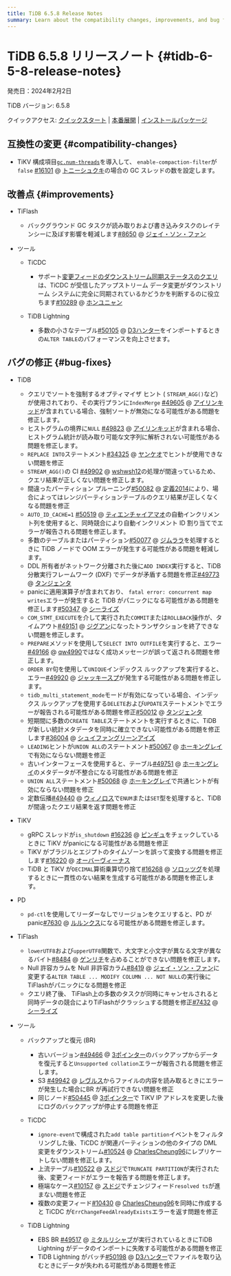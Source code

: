 ```yaml
---
title: TiDB 6.5.8 Release Notes
summary: Learn about the compatibility changes, improvements, and bug fixes in TiDB 6.5.8.
---
```


# TiDB 6.5.8 リリースノート {#tidb-6-5-8-release-notes}

発売日：2024年2月2日

TiDB バージョン: 6.5.8

クイックアクセス: [クイックスタート](https://docs.pingcap.com/tidb/v6.5/quick-start-with-tidb) | [本番展開](https://docs.pingcap.com/tidb/v6.5/production-deployment-using-tiup) | [インストールパッケージ](https://www.pingcap.com/download/?version=v6.5.8#version-list)

## 互換性の変更 {#compatibility-changes}

-   TiKV 構成項目[`gc.num-threads`](https://docs.pingcap.com/tidb/v6.5/tikv-configuration-file#num-threads-new-in-v658)を導入して、 `enable-compaction-filter`が`false` [#16101](https://github.com/tikv/tikv/issues/16101) @ [トニーシュクキ](https://github.com/tonyxuqqi)の場合の GC スレッドの数を設定します。

## 改善点 {#improvements}

-   TiFlash

    -   バックグラウンド GC タスクが読み取りおよび書き込みタスクのレイテンシーに及ぼす影響を軽減します[#8650](https://github.com/pingcap/tiflash/issues/8650) @ [ジェイ・ソン・ファン](https://github.com/JaySon-Huang)

-   ツール

    -   TiCDC

        -   サポート[変更フィードのダウンストリーム同期ステータスのクエリ](https://docs.pingcap.com/tidb/v6.5/ticdc-open-api-v2#query-whether-a-specific-replication-task-is-completed)は、TiCDC が受信したアップストリーム データ変更がダウンストリーム システムに完全に同期されているかどうかを判断するのに役立ちます[#10289](https://github.com/pingcap/tiflow/issues/10289) @ [ホンユニャン](https://github.com/hongyunyan)

    -   TiDB Lightning

        -   多数の小さなテーブル[#50105](https://github.com/pingcap/tidb/issues/50105) @ [D3ハンター](https://github.com/D3Hunter)をインポートするときの`ALTER TABLE`のパフォーマンスを向上させます。

## バグの修正 {#bug-fixes}

-   TiDB

    -   クエリでソートを強制するオプティマイザ ヒント ( `STREAM_AGG()`など) が使用されており、その実行プランに`IndexMerge` [#49605](https://github.com/pingcap/tidb/issues/49605) @ [アイリンキッド](https://github.com/AilinKid)が含まれている場合、強制ソートが無効になる可能性がある問題を修正します。
    -   ヒストグラムの境界に`NULL` [#49823](https://github.com/pingcap/tidb/issues/49823) @ [アイリンキッド](https://github.com/AilinKid)が含まれる場合、ヒストグラム統計が読み取り可能な文字列に解析されない可能性がある問題を修正します。
    -   `REPLACE INTO`ステートメント[#34325](https://github.com/pingcap/tidb/issues/34325) @ [ヤンケオ](https://github.com/YangKeao)でヒントが使用できない問題を修正
    -   `STREAM_AGG()`の CI [#49902](https://github.com/pingcap/tidb/issues/49902) @ [wshwsh12](https://github.com/wshwsh12)の処理が間違っているため、クエリ結果が正しくない問題を修正します。
    -   間違ったパーティション プルーニング[#50082](https://github.com/pingcap/tidb/issues/50082) @ [定義2014](https://github.com/Defined2014)により、場合によってはレンジパーティションテーブルのクエリ結果が正しくなくなる問題を修正
    -   `AUTO_ID_CACHE=1` [#50519](https://github.com/pingcap/tidb/issues/50519) @ [ティエンチャイアマオ](https://github.com/tiancaiamao)の自動インクリメント列を使用すると、同時競合により自動インクリメント ID 割り当てでエラーが報告される問題を修正します。
    -   多数のテーブルまたはパーティション[#50077](https://github.com/pingcap/tidb/issues/50077) @ [ジムララ](https://github.com/zimulala)を処理するときに TiDB ノードで OOM エラーが発生する可能性がある問題を軽減します。
    -   DDL 所有者がネットワーク分離された後に`ADD INDEX`実行すると、TiDB 分散実行フレームワーク (DXF) でデータが矛盾する問題を修正[#49773](https://github.com/pingcap/tidb/issues/49773) @ [タンジェンタ](https://github.com/tangenta)
    -   panicに適用演算子が含まれており、 `fatal error: concurrent map writes`エラーが発生すると TiDB がパニックになる可能性がある問題を修正します[#50347](https://github.com/pingcap/tidb/issues/50347) @ [シーライズ](https://github.com/SeaRise)
    -   `COM_STMT_EXECUTE`を介して実行された`COMMIT`または`ROLLBACK`操作が、タイムアウト[#49151](https://github.com/pingcap/tidb/issues/49151) @ [ジグアン](https://github.com/zyguan)になったトランザクションを終了できない問題を修正します。
    -   `PREPARE`メソッドを使用して`SELECT INTO OUTFILE`を実行すると、エラー[#49166](https://github.com/pingcap/tidb/issues/49166) @ [qw4990](https://github.com/qw4990)ではなく成功メッセージが誤って返される問題を修正します。
    -   `ORDER BY`句を使用して`UNIQUE`インデックス ルックアップを実行すると、エラー[#49920](https://github.com/pingcap/tidb/issues/49920) @ [ジャッキースプ](https://github.com/jackysp)が発生する可能性がある問題を修正します。
    -   `tidb_multi_statement_mode`モードが有効になっている場合、インデックス ルックアップを使用する`DELETE`および`UPDATE`ステートメントでエラーが報告される可能性がある問題を修正[#50012](https://github.com/pingcap/tidb/issues/50012) @ [タンジェンタ](https://github.com/tangenta)
    -   短期間に多数の`CREATE TABLE`ステートメントを実行するときに、TiDB が新しい統計メタデータを同時に確立できない可能性がある問題を修正します[#36004](https://github.com/pingcap/tidb/issues/36004) @ [シュイファングリーンアイズ](https://github.com/xuyifangreeneyes)
    -   `LEADING`ヒントが`UNION ALL`のステートメント[#50067](https://github.com/pingcap/tidb/issues/50067) @ [ホーキングレイ](https://github.com/hawkingrei)で有効にならない問題を修正
    -   古いインターフェースを使用すると、テーブル[#49751](https://github.com/pingcap/tidb/issues/49751) @ [ホーキングレイ](https://github.com/hawkingrei)のメタデータが不整合になる可能性がある問題を修正
    -   `UNION ALL`ステートメント[#50068](https://github.com/pingcap/tidb/issues/50068) @ [ホーキングレイ](https://github.com/hawkingrei)で共通ヒントが有効にならない問題を修正
    -   定数伝播[#49440](https://github.com/pingcap/tidb/issues/49440) @ [ウィノロス](https://github.com/winoros)で`ENUM`または`SET`型を処理すると、TiDB が間違ったクエリ結果を返す問題を修正

-   TiKV

    -   gRPC スレッドが`is_shutdown` [#16236](https://github.com/tikv/tikv/issues/16236) @ [ピンギュ](https://github.com/pingyu)をチェックしているときに TiKV がpanicになる可能性がある問題を修正
    -   TiKV がブラジルとエジプトのタイムゾーンを誤って変換する問題を修正します[#16220](https://github.com/tikv/tikv/issues/16220) @ [オーバーヴィーナス](https://github.com/overvenus)
    -   TiDB と TiKV が`DECIMAL`算術乗算切り捨て[#16268](https://github.com/tikv/tikv/issues/16268) @ [ソロッツグ](https://github.com/solotzg)を処理するときに一貫性のない結果を生成する可能性がある問題を修正します。

-   PD

    -   `pd-ctl`を使用してリーダーなしでリージョンをクエリすると、PD がpanic[#7630](https://github.com/tikv/pd/issues/7630) @ [ルルンクス](https://github.com/rleungx)になる可能性がある問題を修正します。

-   TiFlash

    -   `lowerUTF8`および`upperUTF8`関数で、大文字と小文字が異なる文字が異なるバイト[#8484](https://github.com/pingcap/tiflash/issues/8484) @ [ゲンリチ](https://github.com/gengliqi)を占めることができない問題を修正します。
    -   Null 許容カラムを Null 非許容カラム[#8419](https://github.com/pingcap/tiflash/issues/8419) @ [ジェイ・ソン・ファン](https://github.com/JaySon-Huang)に変更する`ALTER TABLE ... MODIFY COLUMN ... NOT NULL`の実行後にTiFlashがパニックになる問題を修正
    -   クエリ終了後、 TiFlash上の多数のタスクが同時にキャンセルされると同時データの競合によりTiFlashがクラッシュする問題を修正[#7432](https://github.com/pingcap/tiflash/issues/7432) @ [シーライズ](https://github.com/SeaRise)

-   ツール

    -   バックアップと復元 (BR)

        -   古いバージョン[#49466](https://github.com/pingcap/tidb/issues/49466) @ [3ポインター](https://github.com/3pointer)のバックアップからデータを復元すると`Unsupported collation`エラーが報告される問題を修正します。
        -   S3 [#49942](https://github.com/pingcap/tidb/issues/49942) @ [レヴルス](https://github.com/Leavrth)からファイルの内容を読み取るときにエラーが発生した場合にBR が再試行できない問題を修正
        -   同じノード[#50445](https://github.com/pingcap/tidb/issues/50445) @ [3ポインター](https://github.com/3pointer)で TiKV IP アドレスを変更した後にログのバックアップが停止する問題を修正

    -   TiCDC

        -   `ignore-event`で構成された`add table partition`イベントをフィルタリングした後、TiCDC が関連パーティションの他のタイプの DML 変更をダウンストリーム[#10524](https://github.com/pingcap/tiflow/issues/10524) @ [CharlesCheung96](https://github.com/CharlesCheung96)にレプリケートしない問題を修正します。
        -   上流テーブル[#10522](https://github.com/pingcap/tiflow/issues/10522) @ [スドジ](https://github.com/sdojjy)で`TRUNCATE PARTITION`が実行された後、変更フィードがエラーを報告する問題を修正します。
        -   極端なケース[#10157](https://github.com/pingcap/tiflow/issues/10157) @ [スドジ](https://github.com/sdojjy)でチェンジフィード`resolved ts`が進まない問題を修正
        -   複数の変更フィード[#10430](https://github.com/pingcap/tiflow/issues/10430) @ [CharlesCheung96](https://github.com/CharlesCheung96)を同時に作成すると TiCDC が`ErrChangeFeedAlreadyExists`エラーを返す問題を修正

    -   TiDB Lightning

        -   EBS BR [#49517](https://github.com/pingcap/tidb/issues/49517) @ [ミタルリシャブ](https://github.com/mittalrishabh)が実行されているときにTiDB Lightning がデータのインポートに失敗する可能性がある問題を修正
        -   TiDB Lightning がバッチ[#50198](https://github.com/pingcap/tidb/issues/50198) @ [D3ハンター](https://github.com/D3Hunter)でファイルを取り込むときにデータが失われる可能性がある問題を修正
